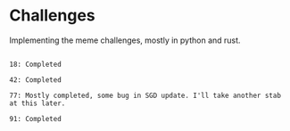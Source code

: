 # Challenges

Implementing the meme challenges, mostly in python and rust.

~~~~~~~~~~

18: Completed

42: Completed

77: Mostly completed, some bug in SGD update. I'll take another stab at this later.

91: Completed

